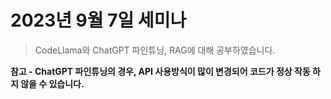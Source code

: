 # 2023년 9월 7일 세미나

> CodeLlama와 ChatGPT 파인튜닝, RAG에 대해 공부하였습니다.

**참고 - ChatGPT 파인튜닝의 경우, API 사용방식이 많이 변경되어 코드가 정상 작동 하지 않을 수 있습니다.**
